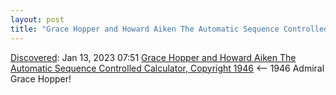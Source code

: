 ```yaml
---
layout: post
title: "Grace Hopper and Howard Aiken The Automatic Sequence Controlled Calculator, Copyright 1946"
---
```

[Discovered](http://rolandtanglao.com/2020/07/29/p1-blogthis-checkvist-list-links-to-blog/): Jan 13, 2023 07:51 [Grace Hopper and Howard Aiken The Automatic Sequence Controlled Calculator, Copyright 1946](https://inversethought.com/jordi/mark1.pdf) <-- 1946 Admiral Grace Hopper!
